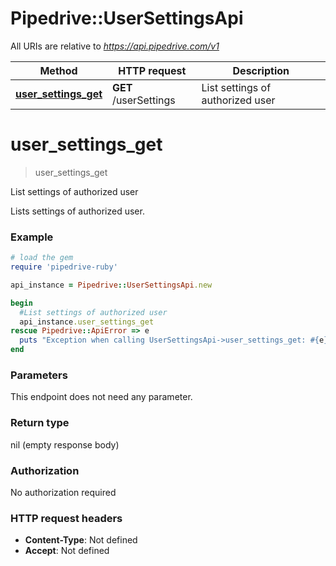 # Pipedrive::UserSettingsApi

All URIs are relative to *https://api.pipedrive.com/v1*

Method | HTTP request | Description
------------- | ------------- | -------------
[**user_settings_get**](UserSettingsApi.md#user_settings_get) | **GET** /userSettings | List settings of authorized user


# **user_settings_get**
> user_settings_get

List settings of authorized user

Lists settings of authorized user.

### Example
```ruby
# load the gem
require 'pipedrive-ruby'

api_instance = Pipedrive::UserSettingsApi.new

begin
  #List settings of authorized user
  api_instance.user_settings_get
rescue Pipedrive::ApiError => e
  puts "Exception when calling UserSettingsApi->user_settings_get: #{e}"
end
```

### Parameters
This endpoint does not need any parameter.

### Return type

nil (empty response body)

### Authorization

No authorization required

### HTTP request headers

 - **Content-Type**: Not defined
 - **Accept**: Not defined



